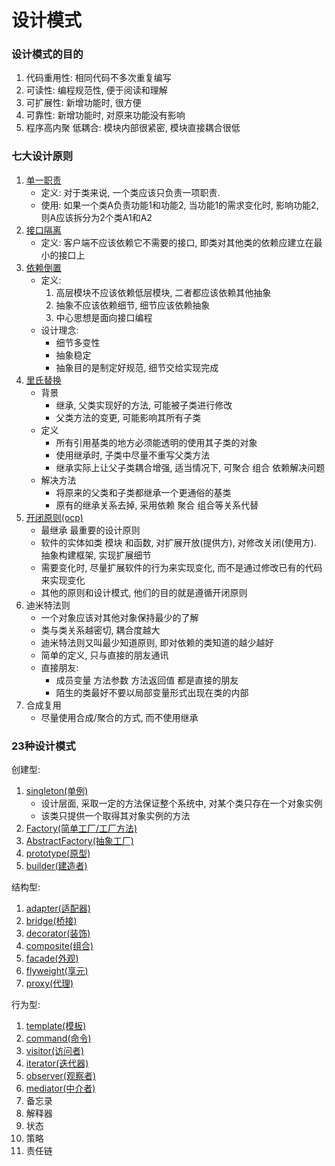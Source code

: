 # 设计模式
### 设计模式的目的
1. 代码重用性: 相同代码不多次重复编写
1. 可读性: 编程规范性, 便于阅读和理解
1. 可扩展性: 新增功能时, 很方便
1. 可靠性: 新增功能时, 对原来功能没有影响
1. 程序高内聚 低耦合: 模块内部很紧密, 模块直接耦合很低

### 七大设计原则
1. [单一职责](./principle/p01singleresponsibility/README.md)  
    - 定义: 对于类来说, 一个类应该只负责一项职责.  
    - 使用: 如果一个类A负责功能1和功能2, 当功能1的需求变化时, 影响功能2, 则A应该拆分为2个类A1和A2
1. [接口隔离](./principle/p02interfacesegregation/README.md)   
    - 定义: 客户端不应该依赖它不需要的接口, 即类对其他类的依赖应建立在最小的接口上
1. [依赖倒置](./principle/p03inversion/README.md) 
    - 定义: 
        1. 高层模块不应该依赖低层模块, 二者都应该依赖其他抽象
        1. 抽象不应该依赖细节, 细节应该依赖抽象
        1. 中心思想是面向接口编程
    - 设计理念:
        - 细节多变性
        - 抽象稳定
        - 抽象目的是制定好规范, 细节交给实现完成
1. [里氏替换](./principle/p04liskow/README.md) 
    - 背景
        - 继承, 父类实现好的方法, 可能被子类进行修改
        - 父类方法的变更, 可能影响其所有子类
    - 定义
        - 所有引用基类的地方必须能透明的使用其子类的对象
        - 使用继承时, 子类中尽量不重写父类方法
        - 继承实际上让父子类耦合增强, 适当情况下, 可聚合 组合 依赖解决问题
    - 解决方法
        - 将原来的父类和子类都继承一个更通俗的基类
        - 原有的继承关系去掉, 采用依赖 聚合 组合等关系代替
1. [开闭原则(ocp)](./principle/p05ocp/README.md) 
    - 最继承 最重要的设计原则
    - 软件的实体如类 模块 和函数, 对扩展开放(提供方), 对修改关闭(使用方). 抽象构建框架, 实现扩展细节
    - 需要变化时, 尽量扩展软件的行为来实现变化, 而不是通过修改已有的代码来实现变化
    - 其他的原则和设计模式, 他们的目的就是遵循开闭原则
1. 迪米特法则
    - 一个对象应该对其他对象保持最少的了解
    - 类与类关系越密切, 耦合度越大
    - 迪米特法则又叫最少知道原则, 即对依赖的类知道的越少越好
    - 简单的定义, 只与直接的朋友通讯
    - 直接朋友: 
        - 成员变量 方法参数 方法返回值 都是直接的朋友
        - 陌生的类最好不要以局部变量形式出现在类的内部
1. 合成复用
    - 尽量使用合成/聚合的方式, 而不使用继承

### 23种设计模式  
创建型:
1. [singleton(单例)](./design/d01singleton/README.md)   
    - 设计层面, 采取一定的方法保证整个系统中, 对某个类只存在一个对象实例
    - 该类只提供一个取得其对象实例的方法
1. [Factory(简单工厂/工厂方法)](./design/d02factory/README.md)    
1. [AbstractFactory(抽象工厂)](./design/d03abstractfactory/README.md)    
1. [prototype(原型)](./design/d04prototype/README.md)   
1. [builder(建造者)](./design/d05builder/README.md)   
 
结构型:
1. [adapter(适配器)](./design/d06adapter/README.md) 
1. [bridge(桥接)](./design/d07bridge/README.md) 
1. [decorator(装饰)](./design/d08decorator/README.md) 
1. [composite(组合)](./design/d09composite/README.md) 
1. [facade(外观)](./design/d10facade/README.md) 
1. [flyweight(享元)](./design/d11flyweight/README.md) 
1. [proxy(代理)](./design/d12proxy/README.md) 
 
行为型:
1. [template(模板)](./design/d13template/README.md) 
1. [command(命令)](./design/d14command/README.md) 
1. [visitor(访问者)](./design/d15visitor/README.md) 
1. [iterator(迭代器)](./design/d16iterator/README.md) 
1. [observer(观察者)](./design/d17observer/README.md) 
1. [mediator(中介者)](./design/d18mediator/README.md) 
1. 备忘录
1. 解释器
1. 状态
1. 策略
1. 责任链